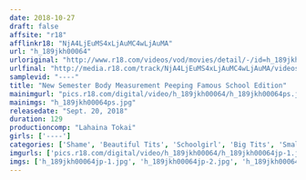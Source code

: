 ```yaml
---
date: 2018-10-27
draft: false
affsite: "r18"
afflinkr18: "NjA4LjEuMS4xLjAuMC4wLjAuMA"
url: "h_189jkh00064"
urloriginal: "http://www.r18.com/videos/vod/movies/detail/-/id=h_189jkh00064"
urlfinal: "http://media.r18.com/track/NjA4LjEuMS4xLjAuMC4wLjAuMA/videos/vod/movies/detail/-/id=h_189jkh00064"
samplevid: "----"
title: "New Semester Body Measurement Peeping Famous School Edition"
mainimgurl: "pics.r18.com/digital/video/h_189jkh00064/h_189jkh00064ps.jpg"
mainimgs: "h_189jkh00064ps.jpg"
releasedate: "Sept. 20, 2018"
duration: 129
productioncomp: "Lahaina Tokai"
girls: ['----']
categories: ['Shame', 'Beautiful Tits', 'Schoolgirl', 'Big Tits', 'Small Tits', 'Voyeur']
imgurls: ['pics.r18.com/digital/video/h_189jkh00064/h_189jkh00064jp-1.jpg', 'pics.r18.com/digital/video/h_189jkh00064/h_189jkh00064jp-2.jpg', 'pics.r18.com/digital/video/h_189jkh00064/h_189jkh00064jp-3.jpg', 'pics.r18.com/digital/video/h_189jkh00064/h_189jkh00064jp-4.jpg', 'pics.r18.com/digital/video/h_189jkh00064/h_189jkh00064jp-5.jpg', 'pics.r18.com/digital/video/h_189jkh00064/h_189jkh00064jp-6.jpg', 'pics.r18.com/digital/video/h_189jkh00064/h_189jkh00064jp-7.jpg', 'pics.r18.com/digital/video/h_189jkh00064/h_189jkh00064jp-8.jpg', 'pics.r18.com/digital/video/h_189jkh00064/h_189jkh00064jp-9.jpg', 'pics.r18.com/digital/video/h_189jkh00064/h_189jkh00064jp-10.jpg', 'pics.r18.com/digital/video/h_189jkh00064/h_189jkh00064jp-11.jpg', 'pics.r18.com/digital/video/h_189jkh00064/h_189jkh00064jp-12.jpg', 'pics.r18.com/digital/video/h_189jkh00064/h_189jkh00064jp-13.jpg', 'pics.r18.com/digital/video/h_189jkh00064/h_189jkh00064jp-14.jpg', 'pics.r18.com/digital/video/h_189jkh00064/h_189jkh00064jp-15.jpg', 'pics.r18.com/digital/video/h_189jkh00064/h_189jkh00064jp-16.jpg', 'pics.r18.com/digital/video/h_189jkh00064/h_189jkh00064jp-17.jpg', 'pics.r18.com/digital/video/h_189jkh00064/h_189jkh00064jp-18.jpg', 'pics.r18.com/digital/video/h_189jkh00064/h_189jkh00064jp-19.jpg', 'pics.r18.com/digital/video/h_189jkh00064/h_189jkh00064jp-20.jpg']
imgs: ['h_189jkh00064jp-1.jpg', 'h_189jkh00064jp-2.jpg', 'h_189jkh00064jp-3.jpg', 'h_189jkh00064jp-4.jpg', 'h_189jkh00064jp-5.jpg', 'h_189jkh00064jp-6.jpg', 'h_189jkh00064jp-7.jpg', 'h_189jkh00064jp-8.jpg', 'h_189jkh00064jp-9.jpg', 'h_189jkh00064jp-10.jpg', 'h_189jkh00064jp-11.jpg', 'h_189jkh00064jp-12.jpg', 'h_189jkh00064jp-13.jpg', 'h_189jkh00064jp-14.jpg', 'h_189jkh00064jp-15.jpg', 'h_189jkh00064jp-16.jpg', 'h_189jkh00064jp-17.jpg', 'h_189jkh00064jp-18.jpg', 'h_189jkh00064jp-19.jpg', 'h_189jkh00064jp-20.jpg']
---
```


